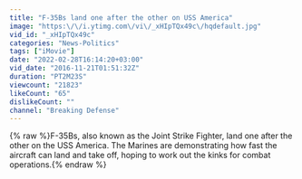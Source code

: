```yaml
---
title: "F-35Bs land one after the other on USS America"
image: "https:\/\/i.ytimg.com\/vi\/_xHIpTQx49c\/hqdefault.jpg"
vid_id: "_xHIpTQx49c"
categories: "News-Politics"
tags: ["iMovie"]
date: "2022-02-28T16:14:20+03:00"
vid_date: "2016-11-21T01:51:32Z"
duration: "PT2M23S"
viewcount: "21823"
likeCount: "65"
dislikeCount: ""
channel: "Breaking Defense"
---
```

{% raw %}F-35Bs, also known as the Joint Strike Fighter, land one after the other on the USS America. The Marines are demonstrating how fast the aircraft can land and take off, hoping to work out the kinks for combat operations.{% endraw %}

